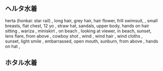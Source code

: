 ## ヘルタ水着

herta \(honkai: star rail\) ,  long hair, grey hair, hair flower,  frill swimsuit,    ,  small breasts,  flat chest,  12 yo , straw hat,  sandals,  upper body,  hands on hair 
sitting ,  wariza , miniskirt , on beach , looking at viewer,  in beach,  sunset,  lens flare,  from above , cowboy shot , wind , wind hair , wind cloths ,  sunset,   light smile ,  embarrassed,  open mouth,  sunburn,  from above , hands on hat , 


## ホタル水着